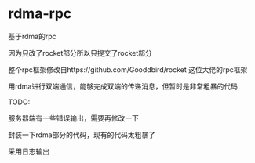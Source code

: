 # rdma-rpc

基于rdma的rpc

因为只改了rocket部分所以只提交了rocket部分

整个rpc框架修改自https://github.com/Gooddbird/rocket 这位大佬的rpc框架

用rdma进行双端通信，能够完成双端的传递消息，但暂时是非常粗暴的代码

TODO:

服务器端有一些错误输出，需要再修改一下

封装一下rdma部分的代码，现有的代码太粗暴了

采用日志输出
